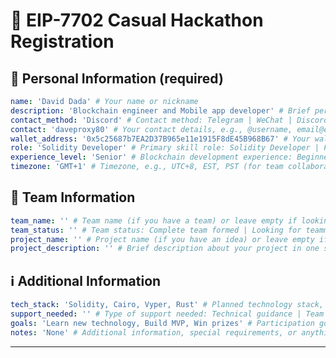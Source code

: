 # 🚀 EIP-7702 Casual Hackathon Registration

<!--
Please fill out the information below. This information will be automatically processed.
Do not remove the --- markers or change the field names.
-->

## 👤 Personal Information (required)

```yaml
name: 'David Dada' # Your name or nickname
description: 'Blockchain engineer and Mobile app developer' # Brief personal introduction including skills and experience (One sentence)
contact_method: 'Discord' # Contact method: Telegram | WeChat | Discord | Email | X(Twitter) | GitHub
contact: 'daveproxy80' # Your contact details, e.g., @username, email@example.com
wallet_address: '0x5c25687b7EA2D37B965e11e1915F8dE45B968B67' # Your wallet address or ENS domain on Ethereum mainnet
role: 'Solidity Developer' # Primary skill role: Solidity Developer | Frontend Developer | Backend Developer | Full-stack Developer | Product Manager | UI/UX Designer | Test Engineer | Blockchain Researcher | etc.
experience_level: 'Senior' # Blockchain development experience: Beginner | Junior | Intermediate | Senior | Expert
timezone: 'GMT+1' # Timezone, e.g., UTC+8, EST, PST (for team collaboration scheduling)
```

## 👥 Team Information

```yaml
team_name: '' # Team name (if you have a team) or leave empty if looking for a team
team_status: '' # Team status: Complete team formed | Looking for teammates | Open to join other teams | Solo participation
project_name: '' # Project name (if you have an idea) or leave empty if undecided
project_description: '' # Brief description about your project in one sentence
```

## ℹ️ Additional Information

```yaml
tech_stack: 'Solidity, Cairo, Vyper, Rust' # Planned technology stack, e.g., React, Node.js, Solidity, Hardhat, ethers.js
support_needed: '' # Type of support needed: Technical guidance | Team matching | Project ideas | Resource connection | Mentor advice
goals: 'Learn new technology, Build MVP, Win prizes' # Participation goals: Learn new technology | Build MVP | Find collaborators | Win prizes | Other
notes: 'None' # Additional information, special requirements, or anything else you'd like to share
```

---

<!-- Do not edit below this line. This section will be automatically generated when your registration is processed. -->
